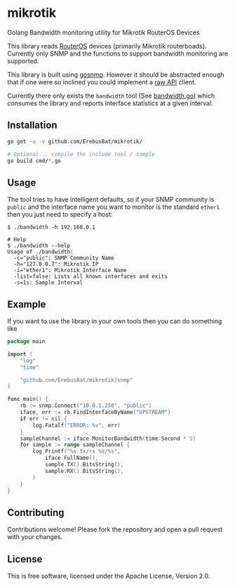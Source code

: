 # mikrotik
Golang Bandwidth monitoring utility for Mikrotik RouterOS Devices

This library reads [RouterOS](http://routerboard.com/) devices (primarily Mikrotik routerboads).
Currently only SNMP and the functions to support bandwidth monitoring are supported.

This library is built using [gosnmp](https://github.com/alouca/gosnmp).  However it should be abstracted enough that if 
one were so inclined you could implement a [raw API](http://wiki.mikrotik.com/wiki/Manual:API) client.

Currently there only exists the `bandwidth` tool (See [bandwidth.go](https://github.com/ErebusBat/mikrotik/blob/master/cmd/bandwidth.go)) which consumes the library and reports interface statistics at a given interval.

## Installation ##

```sh
go get -u -v github.com/ErebusBat/mikrotik/

# Optional... compile the include tool / sample
go build cmd/*.go
```

## Usage ##

The tool tries to have intelligent defaults, so if your SNMP community is `public` and the interface name you want to monitor is the standard `ether1` then you just need to specify a host:

```
$ ./bandwidth -h 192.168.0.1 

# Help
$ ./bandwidth --help
Usage of ./bandwidth:
  -c="public": SNMP Community Name
  -h="127.0.0.7": Mikrotik IP
  -i="ether1": Mikrotik Interface Name
  -list=false: Lists all known interfaces and exits
  -s=1s: Sample Interval
```

## Example ##

If you want to use the library in your own tools then you can do something like

```go
package main

import (
	"log"
	"time"

	"github.com/ErebusBat/mikrotik/snmp"
)

func main() {
	rb := snmp.Connect("10.0.1.250", "public")
	iface, err := rb.FindInterfaceByName("UPSTREAM")
	if err != nil {
		log.Fatalf("ERROR: %v", err)
	}
	sampleChannel := iface.MonitorBandwidth(time.Second * 5)
	for sample := range sampleChannel {
		log.Printf("%s tx/rx %s/%s",
			iface.FullName(),
			sample.TX().BitsString(),
			sample.RX().BitsString(),
		)
	}
}

```

## Contributing ##

Contributions welcome! Please fork the repository and open a pull request
with your changes.

## License ##

This is free software, licensed under the Apache License, Version 2.0.
